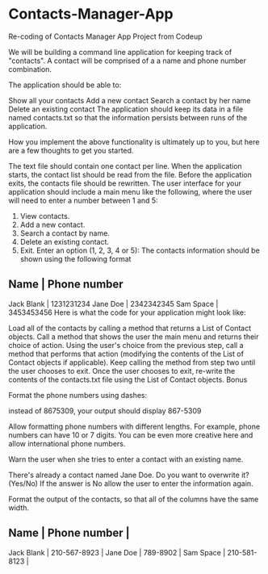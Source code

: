 # Contacts-Manager-App
Re-coding of Contacts Manager App Project from Codeup

We will be building a command line application for keeping track of "contacts". A contact will be comprised of a a name and phone number combination.

The application should be able to:

Show all your contacts
Add a new contact
Search a contact by her name
Delete an existing contact
The application should keep its data in a file named contacts.txt so that the information persists between runs of the application.

How you implement the above functionality is ultimately up to you, but here are a few thoughts to get you started.

The text file should contain one contact per line.
When the application starts, the contact list should be read from the file.
Before the application exits, the contacts file should be rewritten.
The user interface for your application should include a main menu like the following, where the user will need to enter a number between 1 and 5:

1. View contacts.
2. Add a new contact.
3. Search a contact by name.
4. Delete an existing contact.
5. Exit.
Enter an option (1, 2, 3, 4 or 5):
The contacts information should be shown using the following format

Name | Phone number
---------------
Jack Blank | 1231231234
Jane Doe | 2342342345
Sam Space | 3453453456
Here is what the code for your application might look like:

Load all of the contacts by calling a method that returns a List of Contact objects.
Call a method that shows the user the main menu and returns their choice of action.
Using the user's choice from the previous step, call a method that performs that action (modifying the contents of the List of Contact objects if applicable).
Keep calling the method from step two until the user chooses to exit.
Once the user chooses to exit, re-write the contents of the contacts.txt file using the List of Contact objects.
Bonus

Format the phone numbers using dashes:

instead of 8675309, your output should display 867-5309

Allow formatting phone numbers with different lengths. For example, phone numbers can have 10 or 7 digits. You can be even more creative here and allow international phone numbers.

Warn the user when she tries to enter a contact with an existing name.


There's already a contact named Jane Doe. Do you want to overwrite it? (Yes/No)
If the answer is No allow the user to enter the information again.

Format the output of the contacts, so that all of the columns have the same width.

Name       | Phone number |
---------------------------
Jack Blank | 210-567-8923 |
Jane Doe   | 789-8902     |
Sam Space  | 210-581-8123 |
